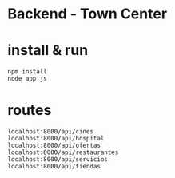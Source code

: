 # Backend - Town Center

# install & run
```
npm install
node app.js
```

# routes
```
localhost:8000/api/cines
localhost:8000/api/hospital
localhost:8000/api/ofertas
localhost:8000/api/restaurantes
localhost:8000/api/servicios
localhost:8000/api/tiendas
```
